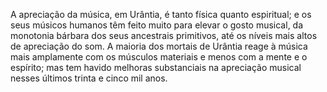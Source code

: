 ﻿A apreciação da música, em Urântia, é tanto física quanto espiritual; e os seus músicos humanos têm feito muito para elevar o gosto musical, da monotonia bárbara dos seus ancestrais primitivos, até os níveis mais altos de apreciação do som. A maioria dos mortais de Urântia reage à música mais amplamente com os músculos materiais e menos com a mente e o espírito; mas tem havido melhoras substanciais na apreciação musical nesses últimos trinta e cinco mil anos.